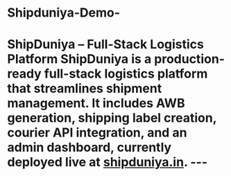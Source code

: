 # Shipduniya-Demo-
# ShipDuniya – Full-Stack Logistics Platform  ShipDuniya is a production-ready full-stack logistics platform that streamlines shipment management.   It includes **AWB generation, shipping label creation, courier API integration, and an admin dashboard**, currently deployed live at **[shipduniya.in](https://shipduniya.in)**.  ---  ## 
